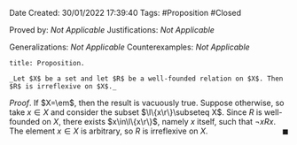 <div class="topSpace"></div>

Date Created: 30/01/2022 17:39:40
Tags: #Proposition #Closed 

Proved by: _Not Applicable_
Justifications: _Not Applicable_

Generalizations: _Not Applicable_
Counterexamples: _Not Applicable_

``` ad-Proposition
title: Proposition.

_Let $X$ be a set and let $R$ be a well-founded relation on $X$. Then $R$ is irreflexive on $X$._

```

_Proof_. If $X=\em$, then the result is vacuously true. Suppose otherwise, so take $x\in X$ and consider the subset $\l\{x\r\}\subseteq X$. Since $R$ is well-founded on $X$, there exists $x\in\l\{x\r\}$, namely $x$ itself, such that $\lnot xRx$. The element $x\in X$ is arbitrary, so $R$ is irreflexive on $X$.<span style="float:right;">$\blacksquare$</span>
